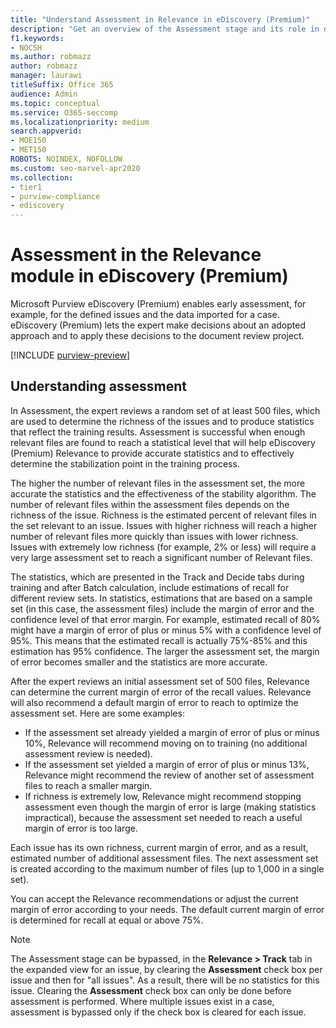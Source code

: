 ```yaml
---
title: "Understand Assessment in Relevance in eDiscovery (Premium)"
description: "Get an overview of the Assessment stage and its role in determining the richness of issues during Relevance training in Microsoft Purview eDiscovery (Premium)."
f1.keywords:
- NOCSH
ms.author: robmazz
author: robmazz
manager: laurawi
titleSuffix: Office 365
audience: Admin
ms.topic: conceptual
ms.service: O365-seccomp
ms.localizationpriority: medium
search.appverid: 
- MOE150
- MET150
ROBOTS: NOINDEX, NOFOLLOW
ms.custom: seo-marvel-apr2020
ms.collection:
- tier1
- purview-compliance
- ediscovery
---
```


# Assessment in the Relevance module in eDiscovery (Premium)
  
Microsoft Purview eDiscovery (Premium) enables early assessment, for example, for the defined issues and the data imported for a case. eDiscovery (Premium) lets the expert make decisions about an adopted approach and to apply these decisions to the document review project.
  
[!INCLUDE [purview-preview](../includes/purview-preview.md)]

## Understanding assessment

In Assessment, the expert reviews a random set of at least 500 files, which are used to determine the richness of the issues and to produce statistics that reflect the training results. Assessment is successful when enough relevant files are found to reach a statistical level that will help eDiscovery (Premium) Relevance to provide accurate statistics and to effectively determine the stabilization point in the training process.
  
The higher the number of relevant files in the assessment set, the more accurate the statistics and the effectiveness of the stability algorithm. The number of relevant files within the assessment files depends on the richness of the issue. Richness is the estimated percent of relevant files in the set relevant to an issue. Issues with higher richness will reach a higher number of relevant files more quickly than issues with lower richness. Issues with extremely low richness (for example, 2% or less) will require a very large assessment set to reach a significant number of Relevant files.
  
The statistics, which are presented in the Track and Decide tabs during training and after Batch calculation, include estimations of recall for different review sets. In statistics, estimations that are based on a sample set (in this case, the assessment files) include the margin of error and the confidence level of that error margin. For example, estimated recall of 80% might have a margin of error of plus or minus 5% with a confidence level of 95%. This means that the estimated recall is actually 75%-85% and this estimation has 95% confidence. The larger the assessment set, the margin of error becomes smaller and the statistics are more accurate.
  
After the expert reviews an initial assessment set of 500 files, Relevance can determine the current margin of error of the recall values. Relevance will also recommend a default margin of error to reach to optimize the assessment set. Here are some examples:
  
- If the assessment set already yielded a margin of error of plus or minus 10%, Relevance will recommend moving on to training (no additional assessment review is needed).
- If the assessment set yielded a margin of error of plus or minus 13%, Relevance might recommend the review of another set of assessment files to reach a smaller margin.
- If richness is extremely low, Relevance might recommend stopping assessment even though the margin of error is large (making statistics impractical), because the assessment set needed to reach a useful margin of error is too large.

Each issue has its own richness, current margin of error, and as a result, estimated number of additional assessment files. The next assessment set is created according to the maximum number of files (up to 1,000 in a single set).
  
You can accept the Relevance recommendations or adjust the current margin of error according to your needs. The default current margin of error is determined for recall at equal or above 75%.
  
> [!NOTE]
> The Assessment stage can be bypassed, in the **Relevance \> Track** tab in the expanded view for an issue, by clearing the **Assessment** check box per issue and then for "all issues". As a result, there will be no statistics for this issue. Clearing the **Assessment** check box can only be done before assessment is performed. Where multiple issues exist in a case, assessment is bypassed only if the check box is cleared for each issue.

